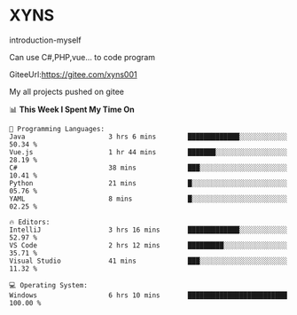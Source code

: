# XYNS
introduction-myself

Can use C#,PHP,vue... to code program

GiteeUrl:https://gitee.com/xyns001

My all projects pushed on gitee

<!--START_SECTION:waka-->
📊 **This Week I Spent My Time On** 

```text
💬 Programming Languages: 
Java                     3 hrs 6 mins        █████████████░░░░░░░░░░░░   50.34 % 
Vue.js                   1 hr 44 mins        ███████░░░░░░░░░░░░░░░░░░   28.19 % 
C#                       38 mins             ███░░░░░░░░░░░░░░░░░░░░░░   10.41 % 
Python                   21 mins             █░░░░░░░░░░░░░░░░░░░░░░░░   05.76 % 
YAML                     8 mins              █░░░░░░░░░░░░░░░░░░░░░░░░   02.25 % 

🔥 Editors: 
IntelliJ                 3 hrs 16 mins       █████████████░░░░░░░░░░░░   52.97 % 
VS Code                  2 hrs 12 mins       █████████░░░░░░░░░░░░░░░░   35.71 % 
Visual Studio            41 mins             ███░░░░░░░░░░░░░░░░░░░░░░   11.32 % 

💻 Operating System: 
Windows                  6 hrs 10 mins       █████████████████████████   100.00 % 
```


<!--END_SECTION:waka-->
